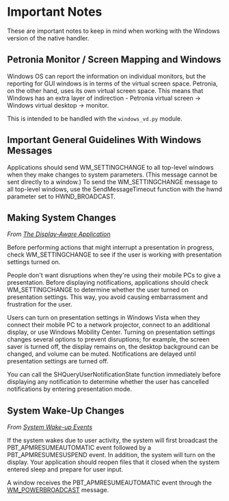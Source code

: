 # Important Notes

These are important notes to keep in mind when working with the Windows version of the native handler.

## Petronia Monitor / Screen Mapping and Windows

Windows OS can report the information on individual monitors, but the reporting for GUI windows is in terms of the virtual screen space.  Petronia, on the other hand, uses its own virtual screen space.  This means that Windows has an extra layer of indirection - Petronia virtual screen -> Windows virtual desktop -> monitor.

This is intended to be handled with the `windows_vd.py` module.


## Important General Guidelines With Windows Messages

Applications should send WM_SETTINGCHANGE to all top-level windows when they make changes to system parameters. (This message cannot be sent directly to a window.) To send the WM_SETTINGCHANGE message to all top-level windows, use the SendMessageTimeout function with the hwnd parameter set to HWND_BROADCAST.


## Making System Changes

*From [The Display-Aware Application](https://docs.microsoft.com/en-us/previous-versions/windows/desktop/ms695534(v=vs.85))*

Before performing actions that might interrupt a presentation in progress, check WM_SETTINGCHANGE to see if the user is working with presentation settings turned on.

People don't want disruptions when they're using their mobile PCs to give a presentation. Before displaying notifications, applications should check WM_SETTINGCHANGE to determine whether the user turned on presentation settings. This way, you avoid causing embarrassment and frustration for the user.

Users can turn on presentation settings in Windows Vista when they connect their mobile PC to a network projector, connect to an additional display, or use Windows Mobility Center. Turning on presentation settings changes several options to prevent disruptions; for example, the screen saver is turned off, the display remains on, the desktop background can be changed, and volume can be muted. Notifications are delayed until presentation settings are turned off.

You can call the SHQueryUserNotificationState function immediately before displaying any notification to determine whether the user has cancelled notifications by entering presentation mode.


## System Wake-Up Changes

*From [System Wake-up Events](https://docs.microsoft.com/en-us/windows/win32/power/system-wake-up-events)*

If the system wakes due to user activity, the system will first broadcast the PBT_APMRESUMEAUTOMATIC event followed by a PBT_APMRESUMESUSPEND event. In addition, the system will turn on the display. Your application should reopen files that it closed when the system entered sleep and prepare for user input.

A window receives the PBT_APMRESUMEAUTOMATIC event through the [WM_POWERBROADCAST](https://docs.microsoft.com/en-us/windows/win32/power/wm-powerbroadcast) message.
